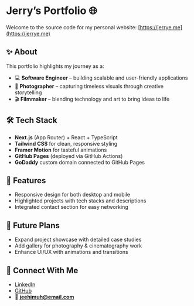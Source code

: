 # Jerry’s Portfolio 🌐

Welcome to the source code for my personal website: [https://jerrye.me](https://jerrye.me)  

## ✨ About
This portfolio highlights my journey as a:
- 💻 **Software Engineer** – building scalable and user-friendly applications  
- 📸 **Photographer** – capturing timeless visuals through creative storytelling  
- 🎬 **Filmmaker** – blending technology and art to bring ideas to life  

## 🛠️ Tech Stack
- **Next.js** (App Router) + React + TypeScript
- **Tailwind CSS** for clean, responsive styling
- **Framer Motion** for tasteful animations
- **GitHub Pages** (deployed via GitHub Actions)
- **GoDaddy** custom domain connected to GitHub Pages 

## 🚀 Features
- Responsive design for both desktop and mobile  
- Highlighted projects with tech stacks and descriptions  
- Integrated contact section for easy networking  

## 📌 Future Plans
- Expand project showcase with detailed case studies  
- Add gallery for photography & cinematography work  
- Enhance UI/UX with animations and transitions  

## 🤝 Connect With Me
- [LinkedIn](https://www.linkedin.com/in/jerry-ehimuh)  
- [GitHub](https://github.com/jerryhxs)  
- 📧 **jeehimuh@email.com**  

